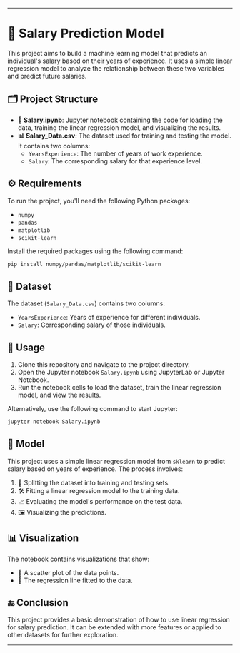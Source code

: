
---

# 💼 Salary Prediction Model

This project aims to build a machine learning model that predicts an individual's salary based on their years of experience. It uses a simple linear regression model to analyze the relationship between these two variables and predict future salaries.

## 🗂 Project Structure

- **📓 Salary.ipynb**: Jupyter notebook containing the code for loading the data, training the linear regression model, and visualizing the results.
- **📊 Salary_Data.csv**: The dataset used for training and testing the model. It contains two columns:
  - `YearsExperience`: The number of years of work experience.
  - `Salary`: The corresponding salary for that experience level.

## ⚙️ Requirements

To run the project, you'll need the following Python packages:
- `numpy`
- `pandas`
- `matplotlib`
- `scikit-learn`

Install the required packages using the following command:

```bash
pip install numpy/pandas/matplotlib/scikit-learn
```

## 📁 Dataset

The dataset (`Salary_Data.csv`) contains two columns:
- `YearsExperience`: Years of experience for different individuals.
- `Salary`: Corresponding salary of those individuals.

## 🚀 Usage

1. Clone this repository and navigate to the project directory.
2. Open the Jupyter notebook `Salary.ipynb` using JupyterLab or Jupyter Notebook.
3. Run the notebook cells to load the dataset, train the linear regression model, and view the results.

Alternatively, use the following command to start Jupyter:

```bash
jupyter notebook Salary.ipynb
```

## 🧠 Model

This project uses a simple linear regression model from `sklearn` to predict salary based on years of experience. The process involves:
1. 📑 Splitting the dataset into training and testing sets.
2. 🛠️ Fitting a linear regression model to the training data.
3. 📈 Evaluating the model's performance on the test data.
4. 🖼️ Visualizing the predictions.

## 📊 Visualization

The notebook contains visualizations that show:
- 📍 A scatter plot of the data points.
- 📏 The regression line fitted to the data.

## 🔚 Conclusion

This project provides a basic demonstration of how to use linear regression for salary prediction. It can be extended with more features or applied to other datasets for further exploration.

---
